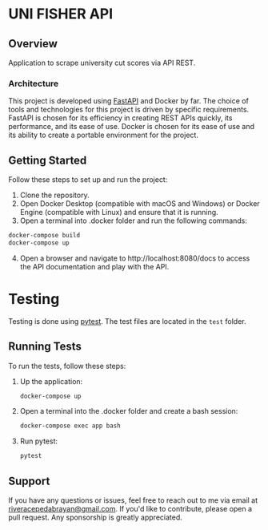 # UNI FISHER API

## Overview

Application to scrape university cut scores via API REST.

### Architecture

This project is developed using [FastAPI](https://fastapi.tiangolo.com/) and Docker by far.
The choice of tools and technologies for this project is driven by specific requirements. FastAPI is chosen for its efficiency in creating REST APIs quickly, its performance, and its ease of use. Docker is chosen for its ease of use and its ability to create a portable environment for the project.

## Getting Started

Follow these steps to set up and run the project:

1. Clone the repository.
2. Open Docker Desktop (compatible with macOS and Windows) or Docker Engine (compatible with Linux) and ensure that it is running.
3. Open a terminal into .docker folder and run the following commands:

```bash
docker-compose build
docker-compose up
```

4. Open a browser and navigate to http://localhost:8080/docs to access the API documentation and play with the API.


# Testing

Testing is done using [pytest](https://docs.pytest.org/en/stable/). The test files are located in the `test` folder.


## Running Tests

To run the tests, follow these steps:

1. Up the application:

    ```bash
    docker-compose up
    ```
1. Open a terminal into the .docker folder and create a bash session:

    ```bash
    docker-compose exec app bash
    ```

2. Run pytest:

    ```bash
    pytest
    ```

## Support

If you have any questions or issues, feel free to reach out to me via email at [riveracepedabrayan@gmail.com](mailto:riveracepedabrayan@gmail.com). If you'd like to contribute, please open a pull request. Any sponsorship is greatly appreciated.



